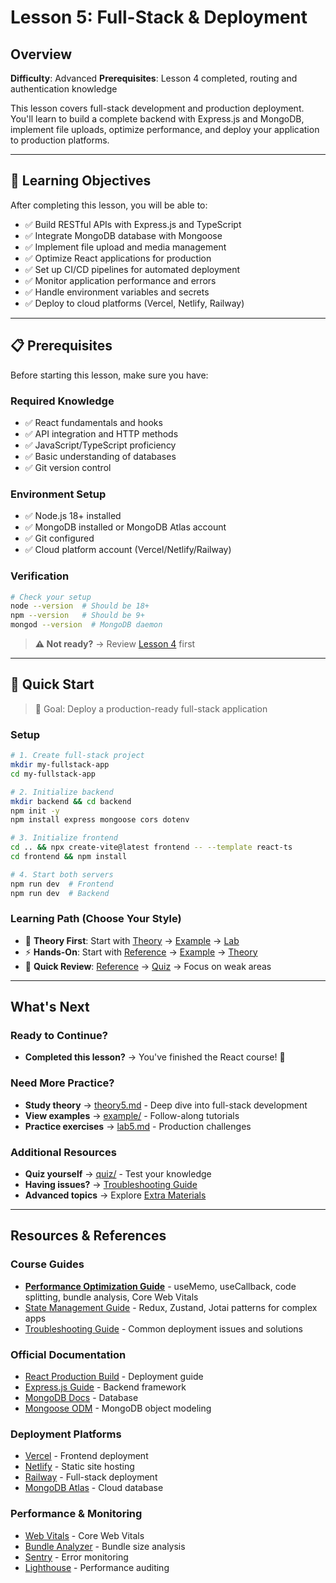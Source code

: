 # Lesson 5: Full-Stack & Deployment

## Overview

**Difficulty**: Advanced
**Prerequisites**: Lesson 4 completed, routing and authentication knowledge

This lesson covers full-stack development and production deployment. You'll learn to build a complete backend with Express.js and MongoDB, implement file uploads, optimize performance, and deploy your application to production platforms.

---

## 🎯 Learning Objectives

After completing this lesson, you will be able to:

- ✅ Build RESTful APIs with Express.js and TypeScript
- ✅ Integrate MongoDB database with Mongoose
- ✅ Implement file upload and media management
- ✅ Optimize React applications for production
- ✅ Set up CI/CD pipelines for automated deployment
- ✅ Monitor application performance and errors
- ✅ Handle environment variables and secrets
- ✅ Deploy to cloud platforms (Vercel, Netlify, Railway)

---

## 📋 Prerequisites

Before starting this lesson, make sure you have:

### Required Knowledge
- ✅ React fundamentals and hooks
- ✅ API integration and HTTP methods
- ✅ JavaScript/TypeScript proficiency
- ✅ Basic understanding of databases
- ✅ Git version control

### Environment Setup
- ✅ Node.js 18+ installed
- ✅ MongoDB installed or MongoDB Atlas account
- ✅ Git configured
- ✅ Cloud platform account (Vercel/Netlify/Railway)

### Verification
```bash
# Check your setup
node --version  # Should be 18+
npm --version   # Should be 9+
mongod --version  # MongoDB daemon
```

> **⚠️ Not ready?** → Review [Lesson 4](../lesson4-routing-auth/) first

---

## 🚀 Quick Start

> 🎯 Goal: Deploy a production-ready full-stack application

### Setup
```bash
# 1. Create full-stack project
mkdir my-fullstack-app
cd my-fullstack-app

# 2. Initialize backend
mkdir backend && cd backend
npm init -y
npm install express mongoose cors dotenv

# 3. Initialize frontend
cd .. && npx create-vite@latest frontend -- --template react-ts
cd frontend && npm install

# 4. Start both servers
npm run dev  # Frontend
npm run dev  # Backend
```

### Learning Path (Choose Your Style)
- 📖 **Theory First**: Start with [Theory](./theory/theory5.md) → [Example](./example/) → [Lab](./lab/lab5.md)
- ⚡ **Hands-On**: Start with [Reference](./reference/) → [Example](./example/) → [Theory](./theory/theory5.md)
- 🎯 **Quick Review**: [Reference](./reference/) → [Quiz](./quiz/quiz5.html) → Focus on weak areas

---

## What's Next

### Ready to Continue?
- **Completed this lesson?** → You've finished the React course! 🎉

### Need More Practice?
- **Study theory** → [theory5.md](./theory/theory5.md) - Deep dive into full-stack development
- **View examples** → [example/](./example/) - Follow-along tutorials
- **Practice exercises** → [lab5.md](./lab/lab5.md) - Production challenges

### Additional Resources
- **Quiz yourself** → [quiz/](./quiz/) - Test your knowledge
- **Having issues?** → [Troubleshooting Guide](../extras/troubleshooting_guide.md)
- **Advanced topics** → Explore [Extra Materials](../extras/)

---

## Resources & References

### Course Guides
- **[Performance Optimization Guide](../extras/performance_optimization.md)** - useMemo, useCallback, code splitting, bundle analysis, Core Web Vitals
- [State Management Guide](../extras/state_management.md) - Redux, Zustand, Jotai patterns for complex apps
- [Troubleshooting Guide](../extras/troubleshooting_guide.md) - Common deployment issues and solutions

### Official Documentation
- [React Production Build](https://react.dev/learn/start-a-new-react-project#production-grade-react-frameworks) - Deployment guide
- [Express.js Guide](https://expressjs.com/en/guide/routing.html) - Backend framework
- [MongoDB Docs](https://www.mongodb.com/docs/manual/) - Database
- [Mongoose ODM](https://mongoosejs.com/docs/guide.html) - MongoDB object modeling

### Deployment Platforms
- [Vercel](https://vercel.com/docs) - Frontend deployment
- [Netlify](https://docs.netlify.com/) - Static site hosting
- [Railway](https://docs.railway.app/) - Full-stack deployment
- [MongoDB Atlas](https://www.mongodb.com/atlas) - Cloud database

### Performance & Monitoring
- [Web Vitals](https://web.dev/vitals/) - Core Web Vitals
- [Bundle Analyzer](https://www.npmjs.com/package/webpack-bundle-analyzer) - Bundle size analysis
- [Sentry](https://sentry.io/) - Error monitoring
- [Lighthouse](https://developers.google.com/web/tools/lighthouse) - Performance auditing